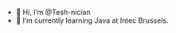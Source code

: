 - 👋 Hi, I’m @Tesh-nician
- 🌱 I’m currently learning Java at Intec Brussels.


<!---
Tesh-nician/Tesh-nician is a ✨ special ✨ repository because its `README.md` (this file) appears on your GitHub profile.
You can click the Preview link to take a look at your changes.
--->
